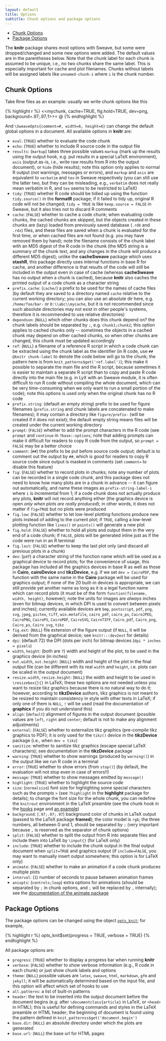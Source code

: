 ```yaml
---
layout: default
title: Options
subtitle: Chunk options and package options
---
```


- [Chunk Options](#chunk_options)
- [Package Options](#package_options)

The **knitr** package shares most options with Sweave, but some were dropped/changed and some new options were added. The default values are in the parentheses below. Note that the chunk label for each chunk is assumed to be unique, i.e., no two chunks share the same label. This is especially important for cache and plot filenames. Chunks without labels will be assigned labels like `unnamed-chunk-i` where `i` is the chunk number.

## Chunk Options <a id="chunk_options"></a>

Take Rnw files as an example: usually we write chunk options like this

{% highlight r %}
<<mychunk, cache=TRUE, fig.hold=TRUE, dev=png, background=.97;.97;1>>=
@
{% endhighlight %}

And `\SweaveOpts{comment=#, width=6, height=6}` can change the default global options in a document. All available options in **knitr** are:

- `eval`: (`TRUE`) whether to evaluate the code chunk
- `echo`: (`TRUE`) whether to include R source code in the output file
- `results`: (`markup`) takes three possible values `markup` (mark up the results using the output hook, e.g. put results in a special LaTeX environment), `asis` (output as-is, i.e., write raw results from R into the output document), or `hide` (hide results); note this option only applies to normal R output (not warnings, messages or errors), and `markup` and `asis` are equivalent to `verbatim` and `tex` in Sweave respectively (you can still use the latter two, but they can be misleading, e.g., `verbatim` does not really mean verbatim in R, and `tex` seems to be restricted to LaTeX)
- `tidy`: (`TRUE`) whether R code should be tidied up using the function `tidy.source()` in the **formatR** package; if it failed to tidy up, original R code will not be changed; `tidy = TRUE` is like `keep.source = FALSE` in Sweave, but it also tries not to discard R comments
- `cache`: (`FALSE`) whether to cache a code chunk; when evaluating code chunks, the cached chunks are skipped, but the objects created in these chunks are (lazy) loaded from previously saved database (`.rdb` and `.rdx`) files, and these files are saved when a chunk is evaluated for the first time, or when cached files are not found (e.g. you may have removed them by hand); note the filename consists of the chunk label with an MD5 digest of the R code in the chunk (the MD5 string is a summary of the chunk text, and any changes in the chunk will produce a different MD5 digest); unlike the **cacheSweave** package which uses **stashR**, this package directly uses internal functions in base R for cache, and another difference is that results of the code will *still* be included in the output even in case of cache (whereas **cacheSweave** has no output when a chunk is cached), because **knitr** also caches the printed output of a code chunk as a character string
- `prefix.cache`: (`cache/`) a prefix to be used for the names of cache files (by default they are saved to a directory named `cache` relative to the current working directory; you can also use an absolute dir here, e.g. `/home/foo/bar-` or `D:\\abc\\mycache`, but it is not recommended since such absolute directories may not exist in other people's systems, therefore it is recommended to use relative directories)
- `dependson`: (`NULL`) which other chunks does this chunk depend on? the chunk labels should be separated by `;`, e.g. `chunk1;chunk2`; this option applies to cached chunks only -- sometimes the objects in a cached chunk may depend on other cached chunks, so when other chunks are changed, this chunk must be updated accordingly
- `ref`: (`NULL`) a filename of a reference R script in which a code chunk can be extracted using the chunk label as the identifier (in R code, use `## @knitr chunk-label` to denote the code below will go to the chunk; the pattern here is from `knit_patterns$get('ref.label')`); this make it possible to separate the main file and the R script, because sometimes it is easier to maintain a separate R script than to copy and paste R code directly into the main file (e.g. in LyX with an Sweave module, it is often difficult to run R code without compiling the whole document, which can be very time-consuming when we only want to run a small portion of the code); note this options is used only when the original chunk has no R code
- `prefix.string`: (default an empty string) prefix to be used for figure filenames (`prefix.string` and chunk labels are concatenated to make filenames); it may contain a directory like `figure/prefix-` (will be created if it does not exist); the default empty string means files will be created under the current working directory
- `prompt`: (`FALSE`) whether to add the prompt characters in the R code (see `prompt` and `continue` in `?base::options`; note that adding prompts can make it difficult for readers to copy R code from the output, so `prompt = FALSE` may be a better choice
- `comment`: (`##`) the prefix to be put before source code output; default is to comment out the output by `##`, which is good for readers to copy R source code since output is masked in comments (set `comment=` to disable this feature)
- `fig`: (`FALSE`) whether to record plots in chunks; note any number of plots can be recorded in a single code chunk, and this package does not need to know how many plots are in a chunk in advance -- it can figure out automatically, and name these images as `prefix-string-label-i` where `i` is incremental from 1; if a code chunk does not actually produce any plots, **knitr** will not record anything either (the graphics device is open *only when plots are really produced*); in other words, it does not matter if `fig=TRUE` but no plots were produced
- `fig.low`: (`FALSE`) whether to let low-level plotting functions produce new plots instead of adding to the current plot; if `TRUE`, calling a low-level plotting function like `lines()` or `points()` will generate a new plot
- `fig.hold`: (`FALSE`) whether to hold all plots and output them in the very end of a code chunk; if `FALSE`, plots will be generated inline just as if the code were run in an R terminal
- `fig.last`: (`FALSE`) whether to keep the last plot only (and discard all previous plots in a chunk)
- `dev`: (`pdf`) a character string of the function name which will be used as a graphical device to record plots; for the convenience of usage, this package has included all the graphics devices in base R as well as those in **Cairo**, **cairoDevice** and **tikzDevice**, e.g. if we set `dev = CairoPDF`, the function with the same name in the **Cairo** package will be used for graphics output; if none of the 20 built-in devices is appropriate, we can still provide yet another name as long as it is a legal function name which can record plots (it must be of the form `function(filename, width, height)`, however); note the units for images are *always* inches (even for bitmap devices, in which DPI is used to convert between pixels and inches); currently available devices are `bmp`, `postscript`, `pdf`, `png`, `svg`, `jpeg`, `pictex`, `tiff`, `win.metafile`, `cairo_pdf`, `cairo_ps`, `CairoJPEG`, `CairoPNG`, `CairoPS`, `CairoPDF`, `CairoSVG`, `CairoTIFF`, `Cairo_pdf`, `Cairo_png`, `Cairo_ps`, `Cairo_svg`, `tikz`
- `fig.ext`: (`NULL`) file extension of the figure output (if `NULL`, it will be derived from the graphical device; see `knitr:::dev2ext` for details)
- `dpi`: (default 72) the DPI (dots per inch) for bitmap devices (`dpi * inches = pixels`)
- `width`, `height`: (both are `7`) width and height of the plot, to be used in the graphics device (in inches)
- `out.width`, `out.height`: (`NULL`) width and height of the plot in the final output file (can be different with its real `width` and `height`, i.e. plots can be scaled in the output document)
- `resize.width`, `resize.height`: (`NULL`) the width and height to be used in `\resizebox{}{}` in LaTeX; these two options are not needed unless you want to resize tikz graphics because there is no natural way to do it; however, according to **tikzDevice** authors, tikz graphics is not meant to be resized to maintain consistency in style with other texts in LaTeX; if only one of them is `NULL`, `!` will be used (read the documentation of **graphicx** if you do not understand this)
- `align`: (`default`) alignment of figures in the output document (possible values are `left`, `right` and `center`; default is not to make any alignment adjustments)
- `external`: (`FALSE`) whether to externalize tikz graphics (pre-compile tikz graphics to PDF); it is only used for the `tikz()` device in the **tikzDevice** package (i.e., when `dev = tikz`)
- `sanitize`: whether to sanitize tikz graphics (escape special LaTeX characters); see documentation in the **tikzDevice** package
- `warning`: (`TRUE`) whether to show warnings (produced by `warning()`) in the output like we run R code in a terminal
- `error`: (`TRUE`) whether to show errors (from `stop()`) (by default, the evaluation will not stop even in case of errors!!)
- `message`: (`TRUE`) whether to show messages emitted by `message()`
- `highlight`: (`TRUE`) whether to highlight the source code
- `size`: (`normalsize`) font size for highlighting some special characters such as the prompts `>` (see `?highlight` in the **highlight** package for details); to change the font size for the whole chunk, you can redefine the `knitrout` environment in the LaTeX preamble (see the chunk hook in the [hooks](/knitr/hooks) page and [an example](/knitr/demo/beamer))
- `background`: (`.97;.97;.97`) background color of chunks in LaTeX output (passed to the LaTeX package **framed**); the color model is `rgb`; the three numbers, all between 0 and 1, should be separated by `;` (very important because `,` is reserved as the separator of chunk options)
- `split`: (`FALSE`) whether to split the output from R into separate files and include them into LaTeX by `\input{}` (for LaTeX only)
- `include`: (`TRUE`) whether to include the chunk output in the final output document when `split=TRUE` and graphics output (if `include=FALSE`, you may want to manually insert output somewhere; this option is for LaTeX only)
- `animate`: (`FALSE`) whether to make an animation if a code chunk produces multiple plots
- `interval`: (`1`) number of seconds to pause between animation frames
- `aniopts`: (`controls;loop`) extra options for animations (should be separated by `;` in chunk options, and `;` will be replaced by `,` internally); see the [documentation of the animate package](http://www.ctan.org/tex-archive/macros/latex/contrib/animate)

## Package Options <a id="package_options"></a>

The package options can be changed using the object [`opts_knit`](objects); for example,

{% highlight r %}
opts_knit$set(progress = TRUE, verbose = TRUE)
{% endhighlight %}

All package options are:

- `progress`: (`TRUE`) whether to display a progress bar when running **knitr**
- `verbose`: (`FALSE`) whether to show verbose information (e.g., R code in each chunk) or just show chunk labels and options
- `theme`: (`NULL`) possible values are `latex`, `sweave`, `html`, `markdown`, `gfm` and `jekyll`; it will be automatically determined based on the input file, and this option will affect which set of hooks to use
- `all.patterns`: a list of built-in patterns
- `header`: the text to be inserted into the output document before the document begins (e.g. after `\documentclass{article}` in LaTeX, or `<head>` in HTML); this is useful for defining commands and styles in the LaTeX preamble or HTML header; the beginning of document is found using the pattern defined in `knit_patternss$get('document.begin')`
- `base.dir`: (`NULL`) an absolute directory under which the plots are generated
- `base.url`: (`NULL`) the base url for HTML pages
